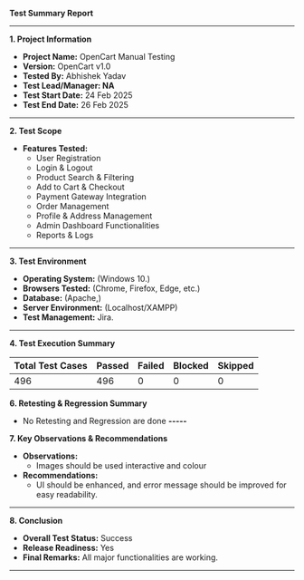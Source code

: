 ﻿**Test Summary Report**

-----
**1. Project Information**

- **Project Name:** OpenCart Manual Testing
- **Version:** OpenCart v1.0
- **Tested By:** Abhishek Yadav
- **Test Lead/Manager: NA**
- **Test Start Date:** 24 Feb 2025
- **Test End Date:** 26 Feb 2025
-----
**2. Test Scope**

- **Features Tested:**
  - User Registration
  - Login & Logout
  - Product Search & Filtering
  - Add to Cart & Checkout
  - Payment Gateway Integration
  - Order Management
  - Profile & Address Management
  - Admin Dashboard Functionalities
  - Reports & Logs
-----
**3. Test Environment**

- **Operating System:** (Windows 10.)
- **Browsers Tested:** (Chrome, Firefox, Edge, etc.)
- **Database:** (Apache,)
- **Server Environment:** (Localhost/XAMPP)
- **Test Management:** Jira.
-----

**4. Test Execution Summary**

|**Total Test Cases**|**Passed**|**Failed**|**Blocked**|**Skipped**|
| :- | :- | :- | :- | :- |
|496|496|0|0|0|

**6. Retesting & Regression Summary**

- No Retesting and Regression are done **-----**

**7. Key Observations & Recommendations**

- **Observations:** 
  - Images should be used interactive and colour
- **Recommendations:** 
  - UI should be enhanced, and error message should be improved for easy readability.
-----
**8. Conclusion**

- **Overall Test Status:** Success
- **Release Readiness:** Yes
- **Final Remarks:** All major functionalities are working.
-----

